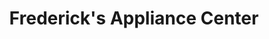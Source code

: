 ---
title: "Frederick's Appliance Center"
url: /redmond/fredericks-appliance-center-159th-place-northeast/
shop: Haushaltsgeräte
---